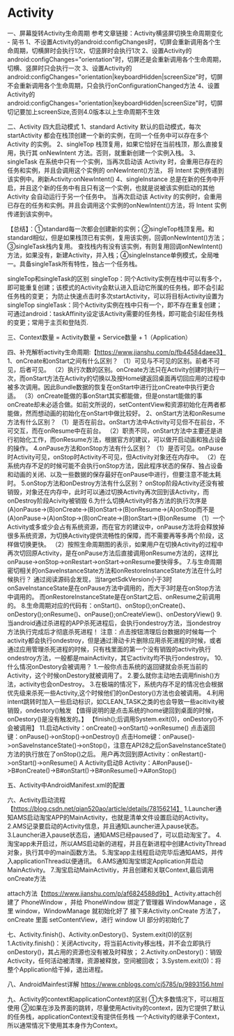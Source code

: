 # Activity
一、屏幕旋转Activity生命周期
  参考文章链接：Activity横竖屏切换生命周期变化 - 简书
  1、不设置Activity的android:configChanges时，切屏会重新调用各个生命周期，切横屏时会执行1次，切竖屏时会执行1次
  2、设置Activity的android:configChanges="orientation"时，切屏还是会重新调用各个生命周期，切横、竖屏时只会执行一次
  3、设置Activity的android:configChanges="orientation|keyboardHidden|screenSize"时，切屏不会重新调用各个生命周期，只会执行onConfigurationChanged方法
  4、设置Activity的android:configChanges="orientation|keyboardHidden|screenSize"时，切屏切记要加上screenSize,否则4.0版本以上生命周期不生效

二、Activity 四大启动模式
  1、standard
     Activity 默认的启动模式，每次 startActivity 都会在栈顶创建一个新的实例，在同一个任务中可以存在多个Activity 的实例。
  2、singleTop
     栈顶复用，如果它恰好在当前栈顶，那么直接复用，执行其 onNewIntent 方法。否则，就重新创建一个实例入栈。
  3、singleTask
    在系统中只有一个实例，当再次启动该 Activity 时，会重用已存在的任务和实例，并且会调用这个实例的 onNewIntent()方法，
    将 Intent 实例传递到该实例中。刷新Activity:onNewIntent()
  4、singleInstance
    总是在新的任务中开启，并且这个新的任务中有且只有这一个实例，也就是说被该实例启动的其他 Activity 会自动运行于另一个任务中。
    当再次启动该 Activity 的实例时，会重用已存在的任务和实例。并且会调用这个实例的onNewIntent()方法，将 Intent 实例传递到该实例中。

  【总结】：①standard每一次都会创建新的实例；②singleTop栈顶复用。和standard相似，但是如果栈顶已有实例，复用该实例，回调onNewIntent()方法；③singleTask栈内复用。
  查找栈内有没有该实例，有则复用回调onNewIntent()方法，如果没有，新建Activity，并入栈；④singleInstance单例模式，全局唯一。具备singleTask所有特性，独占一个任务栈。

  singleTop和singleTask的区别
  singleTop：同个Activity实例在栈中可以有多个，即可能重复创建；该模式的Activity会默认进入启动它所属的任务栈，即不会引起任务栈的变更；
             为防止快速点击时多次startActivity，可以将目标Activity设置为singleTop
  singleTask：同个Activity实例在栈中只有一个，即不存在重复创建；可通过android：taskAffinity设定该Activity需要的任务栈，即可能会引起任务栈的变更；常用于主页和登陆页.

三、Context数量 = Activity数量 + Service数量 + 1（Application）

四、补充解析activity生命周期:【https://www.jianshu.com/p/fb44584daee3】
   1、onCreate和onStart之间有什么区别？
     （1）可见与不可见的区别。前者不可见，后者可见。
     （2）执行次数的区别。onCreate方法只在Activity创建时执行一次，而onStart方法在Activity的切换以及按Home键返回桌面再切回应用的过程中被多次调用。因此Bundle数据的恢复在onStart中进行比onCreate中执行更合适。
     （3）onCreate能做的事onStart其实都能做，但是onstart能做的事onCreate却未必适合做。如前文所说的，setContentView和资源初始化在两者都能做，然而想动画的初始化在onStart中做比较好。
   2、onStart方法和onResume方法有什么区别？
     （1）是否在前台。onStart方法中Activity可见但不在前台，不可交互，而在onResume中在前台。
     （2）职责不同，onStart方法中主要还是进行初始化工作，而onResume方法，根据官方的建议，可以做开启动画和独占设备的操作。
   4.onPause方法和onStop方法有什么区别？
     （1）是否可见。onPause时Activity可见，onStop时Activity不可见，但Activity对象还在内存中。
     （2）在系统内存不足的时候可能不会执行onStop方法，因此程序状态的保存、独占设备和动画的关闭、以及一些数据的保存最好在onPause中进行，但要注意不能太耗时。
   5.onStop方法和onDestroy方法有什么区别？
     onStop阶段Activity还没有被销毁，对象还在内存中，此时可以通过切换Activity再次回到该Activity，而onDestroy阶段Acivity被销毁
   6.为什么切换Activity时各方法的执行次序是(A)onPause→(B)onCreate→(B)onStart→(B)onResume→(A)onStop而不是(A)onPause→(A)onStop→(B)onCreate→(B)onStart→(B)onResume
     （1）一个Activity或多或少会占有系统资源，而在官方的建议中，onPause方法将会释放掉很多系统资源，为切换Activity提供流畅性的保障，而不需要再等多两个阶段，这样做切换更快。
     （2）按照生命周期图的表示，如果用户在切换Activity的过程中再次切回原Activity，是在onPause方法后直接调用onResume方法的，这样比onPause→onStop→onRestart→onStart→onResume要快得多。
   7.与生命周期密切相关的onSaveInstanceState方法和onRestoreInstanceState方法在什么时候执行？
     通过阅读源码会发现，当targetSdkVersion小于3时onSaveInstanceState是在onPause方法中调用的，而大于3时是在onStop方法中调用的。
     而onRestoreInstanceState是在onStart之后、onResume之前调用的。
   8.生命周期对应的代码有：onStart()、onStop();onCreate()、onDestory();onResume()、onPause();onCreateView()、onDestoryView()
   9.当android通过杀进程的APP杀死进程后，会执行ondestroy方法，当ondestroy方法执行完成后才彻底杀死进程！
     注意：点击按钮清理后台数据的时候每一个activity都会执行ondestroy，但是通过滑动卡片删除应用杀死进程的时候，或者通过应用管理杀死进程的时候，只有栈里面的第一个没有销毁的activity执行ondestroy方法，一般都是mainActivity，其它activity均不执行ondestroy。
   10.什么情况onDestory会被调用？
     1.一般你点击系统的返回键就会杀死当前的Activity，这个时候onDestory就被调用了。
     2.要么就你主动地去调用finish()方法，activity也会onDestroy。
     3.在极端的情况下，系统内存不足的情况也会根据优先级来杀死一些Activity,这个时候他们的onDestory()方法也会被调用。
     4.利用intent跳转时加入一些启动标识，如CLEAN_TASK之类的也会导致一些acitivity被销毁，ondestory()触发
     【值得说明的是点击系统的home键回到桌面的时候，onDestory()是没有触发的。】
     【finish();后调用System.exit(0)，onDestory()不会被调用】
   11.启动Activity：onCreate()->onStart()->onResume()
      点击返回键：onPause()->onStop()->onDestroy()
      点击Home键：onPause()->onSaveInstanceState()->onStop()，注意在API28之后onSaveInstanceState()方法的执行放在了onStop()之后。
      用户再次回到原Activity：onRestart()->onStart()->onResume()
      A Activity启动B Activity：A#onPause()->B#onCreate()->B#onStart()->B#onResume()->A#onStop()

五、Activity中AndroidManifest.xml的配置
    <intent-filter>
        <action android:name="android.intent.action.MAIN" />  <!--程序入口-->
        <category android:name="android.intent.category.LAUNCHER" />  <!--在桌面上形成一个启动图标-->
        <category android:name="android.intent.category.DEFAULT" />  <!--隐式启动，如果设置了category.LAUNCHER可忽略该设置-->
        <category android:name="android.intent.category.HOME" />  <!--程序入口-->
    </intent-filter>

六、Activity启动流程【https://blog.csdn.net/qian520ao/article/details/78156214】
   1.Launcher通知AMS启动淘宝APP的MainActivity，也就是清单文件设置启动的Activity。
   2.AMS记录要启动的Activity信息，并且通知Launcher进入pause状态。
   3.Launcher进入pause状态后，通知AMS已经paused了，可以启动淘宝了。
   4.淘宝app未开启过，所以AMS启动新的进程，并且在新进程中创建ActivityThread对象，执行其中的main函数方法。
   5.淘宝app主线程启动完毕后通知AMS，并传入applicationThread以便通讯。
   6.AMS通知淘宝绑定Application并启动MainActivity。
   7.淘宝启动MainActivitiy，并且创建和关联Context,最后调用onCreate方法

   attach方法【https://www.jianshu.com/p/af6824588d9b】
   Activity.attach创建了 PhoneWindow ，并给 PhoneWindow 绑定了管理器 WindowManage ，这里 window，WindowManage 就初始化好了
   接下来Activity.onCreate 方法了，onCreate 里面 setContentView，进行 window UI 部分的初始化了

七、Activity.finish()、Activity.onDestory()、System.exit(0)的区别
   1.Activity.finish()：关闭Activcity，将当前Activity移出栈，并不会立即执行onDestory()，其占用的资源也没有被及时释放；
   2.Activity.onDestory()：销毁Activcity，任何活动被清理，资源被释放，空间被回收；
   3.System.exit(0)：将整个Application给干掉，退出进程。
   
八、AndroidMainfest详解
   https://www.cnblogs.com/cj5785/p/9893156.html

九、Activity的context和applicationContext的区别
  ①大多数情况下，可以相互使用
  ②如果在涉及界面的跳转，尽量使用Activity的context，因为它提供了默认的任务栈，applicationContext没有提供任务栈
  一个Activity的继承于Context，所以通常情况下使用其本身作为Context。



